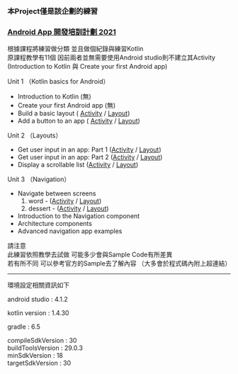 <h3>本Project僅是該企劃的練習</h3>

### [Android App 開發培訓計劃 2021](https://events.withgoogle.com/android-study-jam-twhk-2021/#content)

根據課程將練習做分類 並且做個紀錄與練習Kotlin      
原課程教學有11個 因前兩者並無需要使用Android studio則不建立其Activity       
(Introduction to Kotlin 與 Create your first Android app)

Unit 1 （Kotlin basics for Android）

- Introduction to Kotlin (無)
- Create your first Android app (無)
- Build a basic layout ( [Activity](https://github.com/EndRollModel/Asj-practice/blob/master/app/src/main/java/com/sample/app/android_basics_kotlin/unit1/a/BasicLayout.kt) / [Layout](https://github.com/EndRollModel/Asj-practice/blob/master/app/src/main/res/layout/activity_basic_layout.xml))
- Add a button to an app ( [Activity](https://github.com/EndRollModel/Asj-practice/blob/master/app/src/main/java/com/sample/app/android_basics_kotlin/unit1/b/AddAButton.kt) / [Layout](https://github.com/EndRollModel/Asj-practice/blob/master/app/src/main/res/layout/activity_basic_layout.xml))

Unit 2 （Layouts）

- Get user input in an app: Part 1 ([Activity](https://github.com/EndRollModel/Asj-practice/blob/master/app/src/main/java/com/sample/app/android_basics_kotlin/unit2/a/CalculateTip.kt) / [Layout](https://github.com/EndRollModel/Asj-practice/blob/master/app/src/main/res/layout/activity_calculate_tip.xml))
- Get user input in an app: Part 2 ([Activity](https://github.com/EndRollModel/Asj-practice/blob/master/app/src/main/java/com/sample/app/android_basics_kotlin/unit2/b/UserExperience.kt) / [Layout](https://github.com/EndRollModel/Asj-practice/blob/master/app/src/main/res/layout/activity_user_experience.xml))
- Display a scrollable list ([Activity](https://github.com/EndRollModel/Asj-practice/blob/master/app/src/main/java/com/sample/app/android_basics_kotlin/unit2/c/ImageCards.kt) / [Layout](https://github.com/EndRollModel/Asj-practice/blob/master/app/src/main/res/layout/activity_image_cards.xml))

Unit 3 （Navigation）

- Navigate between screens      
    1. word - ([Activity](https://github.com/EndRollModel/Asj-practice/blob/master/app/src/main/java/com/sample/app/android_basics_kotlin/unit3/a/WordsMainActivity.kt) / [Layout](https://github.com/EndRollModel/Asj-practice/blob/master/app/src/main/res/layout/activity_words_main.xml))     
    2. dessert - ([Activity](https://github.com/EndRollModel/Asj-practice/blob/master/app/src/main/java/com/sample/app/android_basics_kotlin/unit3/a2/DessertClicker.kt) / [Layout](https://github.com/EndRollModel/Asj-practice/blob/master/app/src/main/res/layout/activity_dessert_clicker.xml))      
- Introduction to the Navigation component 
- Architecture components 
- Advanced navigation app examples

請注意  
此練習依照教學去試做 可能多少會與Sample Code有所差異    
若有所不同 可以參考官方的Sample去了解內容
（大多會於程式碼內附上超連結）

----

環境設定相關資訊如下   

android studio : 4.1.2

kotlin version : 1.4.30     

gradle : 6.5    

compileSdkVersion : 30      
buildToolsVersion : 29.0.3      
minSdkVersion : 18      
targetSdkVersion : 30       

